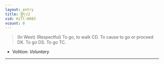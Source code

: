 ```yaml
---
layout: entry
title: སྐྱོད་√2
vid: Hill:0083
vcount: 0
---
```

> (In West) (Respectful) To go, to walk CD\. To cause to go or proceed DK\. To go DS\. To go TC\.

* Volition: _Voluntary_

---

